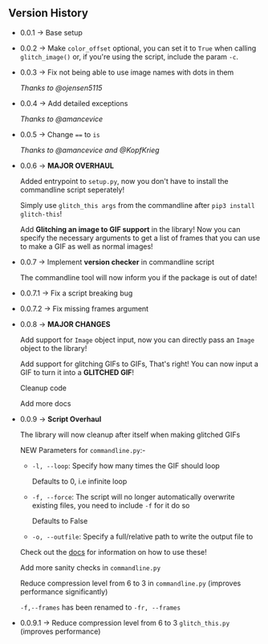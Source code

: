 ## Version History
* 0.0.1 -> Base setup
* 0.0.2 -> Make `color_offset` optional, you can set it to `True` when calling `glitch_image()` or, if you're using the script, include the param `-c`.
* 0.0.3 -> Fix not being able to use image names with dots in them

  *Thanks to @ojensen5115*
* 0.0.4 -> Add detailed exceptions

  *Thanks to @amancevice*
* 0.0.5 -> Change `==` to `is`

  *Thanks to @amancevice and @KopfKrieg*
* 0.0.6 -> **MAJOR OVERHAUL**

  Added entrypoint to `setup.py`, now you don't have to install the commandline script seperately!

  Simply use `glitch_this args` from the commandline after `pip3 install glitch-this`!

  Add **Glitching an image to GIF support** in the library! Now you can specify the necessary arguments to get a list of frames that you can use to make a GIF as well as normal images!

* 0.0.7 -> Implement **version checker** in commandline script

  The commandline tool will now inform you if the package is out of date!

* 0.0.7.1 -> Fix a script breaking bug

* 0.0.7.2 -> Fix missing frames argument

* 0.0.8 -> **MAJOR CHANGES**

  Add support for `Image` object input, now you can directly pass an `Image` object to the library!

  Add support for glitching GIFs to GIFs, That's right! You can now input a GIF to turn it into a **GLITCHED GIF**!

  Cleanup code

  Add more docs

* 0.0.9 -> **Script Overhaul**

  The library will now cleanup after itself when making glitched GIFs

  NEW Parameters for `commandline.py`:-

  * `-l, --loop`: Specify how many times the GIF should loop

    Defaults to 0, i.e infinite loop

  * `-f, --force`: The script will no longer automatically overwrite existing files, you need to include `-f` for it do so

    Defaults to False
  * `-o, --outfile`: Specify a full/relative path to write the output file to

  Check out the [docs](https://github.com/TotallyNotChase/glitch-this/wiki) for information on how to use these!

  Add more sanity checks in `commandline.py`

  Reduce compression level from 6 to 3 in `commandline.py` (improves performance significantly)

  `-f,--frames` has been renamed to `-fr, --frames`

* 0.0.9.1 -> Reduce compression level from 6 to 3 `glitch_this.py` (improves performance)
